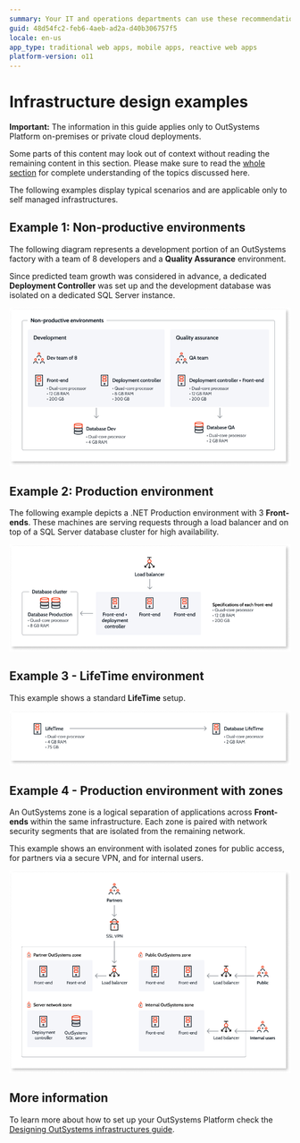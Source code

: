 ```yaml
---
summary: Your IT and operations departments can use these recommendations on how to design your OutSystems infrastructure for typical implementation scenarios.
guid: 48d54fc2-feb6-4aeb-ad2a-d40b306757f5
locale: en-us
app_type: traditional web apps, mobile apps, reactive web apps
platform-version: o11
---
```


# Infrastructure design examples

<div class="info" markdown="1">

**Important:** The information in this guide applies only to OutSystems Platform on-premises or private cloud deployments.

</div>

<div class="info" markdown="1">

Some parts of this content may look out of context without reading the remaining content in this section. Please make sure to read the [whole section](https://success.outsystems.com/Support/Enterprise_Customers/Maintenance_and_Operations/Designing_OutSystems_Infrastructures) for complete understanding of the topics discussed here.

</div>

The following examples display typical scenarios and are applicable only to self managed infrastructures.

## Example 1: Non-productive environments

The following diagram represents a development portion of an OutSystems  factory with a team of 8 developers and a **Quality Assurance** environment.

Since predicted team growth was considered in advance, a dedicated **Deployment Controller** was set up and the development database was isolated on a dedicated SQL Server instance.

![ ](images/infra-design-example1-diag.png)

## Example 2: Production environment

The following example depicts a .NET Production environment with 3 **Front-ends**. These machines are serving requests through a load balancer and on top of a SQL Server database cluster for high availability.

![ ](images/infra-design-example2-diag.png)

## Example 3 - LifeTime environment

This example shows a standard **LifeTime** setup.

![ ](images/infra-design-example3-diag.png)

## Example 4 - Production environment with zones

An OutSystems zone is a logical separation of applications across **Front-ends** within the same infrastructure. Each zone is paired with network security segments that are isolated from the remaining network.

This example shows an environment with isolated zones for public access, for partners via a secure VPN, and for internal users.

![ ](images/infra-design-example4-diag.png)

## More information

To learn more about how to set up your OutSystems Platform check the [Designing OutSystems infrastructures guide](https://success.outsystems.com/Support/Enterprise_Customers/Maintenance_and_Operations/Designing_OutSystems_Infrastructures).


